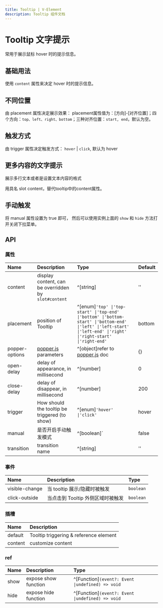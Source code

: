 ```yaml
---
title: Tooltip | V-Element
description: Tooltip 组件文档
---
```


# Tooltip 文字提示

常用于展示鼠标 hover 时的提示信息。

## 基础用法

使用 `content` 属性来决定 hover 时的提示信息。

<preview path="../demo/Tooltip/Basic.vue" title="Tooltip 基础用法" description="鼠标 hover 到按钮上时，会显示提示信息。"></preview>

## 不同位置

由 placement 属性决定展示效果： placement属性值为：[方向]-[对齐位置]；四个方向：`top、left、right、bottom`；三种对齐位置：`start, end`，默认为空。

<preview path="../demo/Tooltip/Placement.vue" title="Tooltip 不同位置" description="通过 placement 属性来设置不同位置的提示信息。"></preview>

## 触发方式

由 trigger 属性决定触发方式： `hover` | `click`, 默认为 hover

<preview path="../demo/Tooltip/Trigger.vue" title="Tooltip 触发方式" description="通过 trigger 属性来设置触发方式。"></preview>

## 更多内容的文字提示

展示多行文本或者是设置文本内容的格式

用具名 slot content，替代tooltip中的content属性。

<preview path="../demo/Tooltip/Content.vue" title="Tooltip 多行内容" description="用具名 slot content，替代tooltip中的content属性。"></preview>

## 手动触发

将 manual 属性设置为 true 即可， 然后可以使用实例上面的 `show` 和 `hide` 方法打开关闭下拉菜单。

<preview path="../demo/Tooltip/Manual.vue" title="Tooltip 手动触发" description="将 manual 属性设置为 true 即可， 然后可以使用实例上面的 show 和 hide 方法打开关闭下拉菜单。"></preview>

## API

### 属性

| Name           | Description                                            | Type                                                                                                                                                             | Default |
| :------------- | :----------------------------------------------------- | :--------------------------------------------------------------------------------------------------------------------------------------------------------------- | :------ |
| content        | display content, can be overridden by `slot#content`   | ^[string]                                                                                                                                                        | ''      |
| placement      | position of Tooltip                                    | ^[enum]`'top' \|'top-start' \|'top-end' \|'bottom' \|'bottom-start' \|'bottom-end' \|'left' \|'left-start' \|'left-end' \|'right' \|'right-start' \|'right-end'` | bottom  |
| popper-options | [popper.js](https://popper.js.org/docs/v2/) parameters | ^[object]refer to [popper.js](https://popper.js.org/docs/v2/) doc                                                                                                | {}      |
| open-delay     | delay of appearance, in millisecond                    | ^[number]                                                                                                                                                        | 0       |
| close-delay    | delay of disappear, in millisecond                     | ^[number]                                                                                                                                                        | 200     |
| trigger        | How should the tooltip be triggered (to show)          | ^[enum]`'hover' \|'click'`                                                                                                                                       | hover   |
| manual         | 是否开启手动触发模式                                   | ^[boolean]`                                                                                                                                                      | false   |
| transition     | transition name                                        | ^[string]                                                                                                                                                        | ''      |

### 事件

| Name           | Description                       | Type      |
| :------------- | :-------------------------------- | :-------- |
| visible-change | 当 tooltip 展示/隐藏时被触发      | `boolean` |
| click-outside  | 当点击到 Tooltip 外侧区域时被触发 | `boolean` |

### 插槽

| Name    | Description                            |
| :------ | :------------------------------------- |
| default | Tooltip triggering & reference element |
| content | customize content                      |

### ref

| Name | Description          | Type                                             |
| :--- | :------------------- | :----------------------------------------------- |
| show | expose show function | ^[Function]`(event?: Event \|undefined) => void` |
| hide | expose hide function | ^[Function]`(event?: Event \|undefined) => void` |
